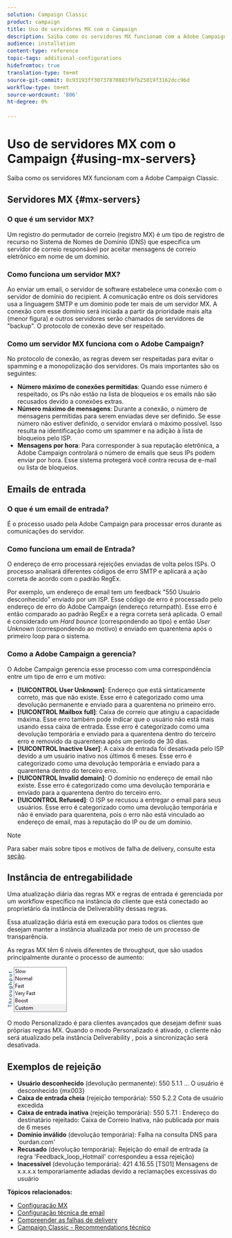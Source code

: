 ```yaml
---
solution: Campaign Classic
product: campaign
title: Uso de servidores MX com o Campaign
description: Saiba como os servidores MX funcionam com a Adobe Campaign Classic.
audience: installation
content-type: reference
topic-tags: additional-configurations
hidefromtoc: true
translation-type: tm+mt
source-git-commit: 0c93193ff30737870803f9fb25019f3162dcc96d
workflow-type: tm+mt
source-wordcount: '806'
ht-degree: 0%

---
```



# Uso de servidores MX com o Campaign {#using-mx-servers}

Saiba como os servidores MX funcionam com a Adobe Campaign Classic.

## Servidores MX {#mx-servers}

### O que é um servidor MX?

Um registro do permutador de correio (registro MX) é um tipo de registro de recurso no Sistema de Nomes de Domínio (DNS) que especifica um servidor de correio responsável por aceitar mensagens de correio eletrônico em nome de um domínio.

### Como funciona um servidor MX?

Ao enviar um email, o servidor de software estabelece uma conexão com o servidor de domínio do recipient. A comunicação entre os dois servidores usa a linguagem SMTP e um domínio pode ter mais de um servidor MX. A conexão com esse domínio será iniciada a partir da prioridade mais alta (menor figura) e outros servidores serão chamados de servidores de &quot;backup&quot;. O protocolo de conexão deve ser respeitado.

### Como um servidor MX funciona com o Adobe Campaign?

No protocolo de conexão, as regras devem ser respeitadas para evitar o spamming e a monopolização dos servidores. Os mais importantes são os seguintes:

* **Número máximo de conexões permitidas**: Quando esse número é respeitado, os IPs não estão na lista de bloqueios e os emails não são recusados devido a conexões extras.
* **Número máximo de mensagens**: Durante a conexão, o número de mensagens permitidas para serem enviadas deve ser definido. Se esse número não estiver definido, o servidor enviará o máximo possível. Isso resulta na identificação como um spammer e na adição à  lista de bloqueios pelo ISP.
* **Mensagens por hora**: Para corresponder à sua reputação eletrônica, a Adobe Campaign controlará o número de emails que seus IPs podem enviar por hora. Esse sistema protegerá você contra recusa de e-mail ou lista de bloqueios.

## Emails de entrada

### O que é um email de entrada?

É o processo usado pela Adobe Campaign para processar erros durante as comunicações do servidor.

### Como funciona um email de Entrada?

O endereço de erro processará rejeições enviadas de volta pelos ISPs. O processo analisará diferentes códigos de erro SMTP e aplicará a ação correta de acordo com o padrão RegEx.

Por exemplo, um endereço de email tem um feedback &quot;550 Usuário desconhecido&quot; enviado por um ISP. Esse código de erro é processado pelo endereço de erro do Adobe Campaign (endereço returnpath). Esse erro é então comparado ao padrão RegEx e a regra correta será aplicada. O email é considerado um *Hard bounce* (correspondendo ao tipo) e então *User Unknown* (correspondendo ao motivo) e enviado em quarentena após o primeiro loop para o sistema.

### Como a Adobe Campaign a gerencia?

O Adobe Campaign gerencia esse processo com uma correspondência entre um tipo de erro e um motivo:

* **[!UICONTROL User Unknown]**: Endereço que está sintaticamente correto, mas que não existe. Esse erro é categorizado como uma devolução permanente e enviado para a quarentena no primeiro erro.
* **[!UICONTROL Mailbox full]**: Caixa de correio que atingiu a capacidade máxima. Esse erro também pode indicar que o usuário não está mais usando essa caixa de entrada. Esse erro é categorizado como uma devolução temporária e enviado para a quarentena dentro do terceiro erro e removido da quarentena após um período de 30 dias.
* **[!UICONTROL Inactive User]**: A caixa de entrada foi desativada pelo ISP devido a um usuário inativo nos últimos 6 meses. Esse erro é categorizado como uma devolução temporária e enviado para a quarentena dentro do terceiro erro.
* **[!UICONTROL Invalid domain]**: O domínio no endereço de email não existe. Esse erro é categorizado como uma devolução temporária e enviado para a quarentena dentro do terceiro erro.
* **[!UICONTROL Refused]**: O ISP se recusou a entregar o email para seus usuários. Esse erro é categorizado como uma devolução temporária e não é enviado para quarentena, pois o erro não está vinculado ao endereço de email, mas à reputação do IP ou de um domínio.

>[!NOTE]
>
>Para saber mais sobre tipos e motivos de falha de delivery, consulte esta [seção](../../delivery/using/understanding-delivery-failures.md#delivery-failure-types-and-reasons).

## Instância de entregabilidade

Uma atualização diária das regras MX e regras de entrada é gerenciada por um workflow específico na instância do cliente que está conectado ao proprietário da instância de Deliverability dessas regras.

Essa atualização diária está em execução para todos os clientes que desejam manter a instância atualizada por meio de um processo de transparência.

As regras MX têm 6 níveis diferentes de throughput, que são usados principalmente durante o processo de aumento:

![](assets/mx-rules-throughput.png)

O modo Personalizado é para clientes avançados que desejam definir suas próprias regras MX. Quando o modo Personalizado é ativado, o cliente não será atualizado pela instância Deliverability , pois a sincronização será desativada.

## Exemplos de rejeição

* **Usuário desconhecido**  (devolução permanente): 550 5.1.1 ... O usuário é desconhecido {mx003}
* **Caixa de entrada cheia**  (rejeição temporária): 550 5.2.2 Cota de usuário excedida
* **Caixa de entrada inativa**  (rejeição temporária): 550 5.7.1 : Endereço do destinatário rejeitado: Caixa de Correio Inativa, não publicada por mais de 6 meses
* **Domínio inválido**  (devolução temporária): Falha na consulta DNS para &#39;ourdan.com&#39;
* **Recusado**  (devolução temporária): Rejeição do email de entrada (a regra &#39;Feedback_loop_Hotmail&#39; correspondeu a essa rejeição)
* **Inacessível**  (devolução temporária): 421 4.16.55  [TS01] Mensagens de x.x.x.x temporariamente adiadas devido a reclamações excessivas do usuário

**Tópicos relacionados:**
* [Configuração MX](../../installation/using/email-deliverability.md#mx-configuration)
* [Configuração técnica de email](../../installation/using/email-deliverability.md)
* [Compreender as falhas de delivery](../../delivery/using/understanding-delivery-failures.md)
* [Campaign Classic - Recommendations técnico](https://experienceleague.adobe.com/docs/deliverability-learn/deliverability-best-practice-guide/additional-resources/product-specific-resources/campaign/acc-technical-recommendations.html)